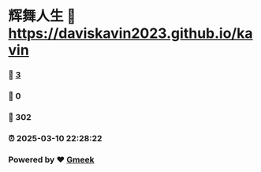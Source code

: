 # 辉舞人生 :link: https://daviskavin2023.github.io/kavin 
### :page_facing_up: [3](https://daviskavin2023.github.io/kavin/tag.html) 
### :speech_balloon: 0 
### :hibiscus: 302 
### :alarm_clock: 2025-03-10 22:28:22 
### Powered by :heart: [Gmeek](https://github.com/Meekdai/Gmeek)
